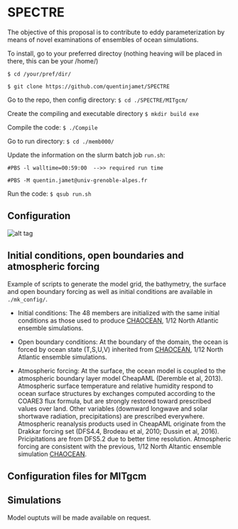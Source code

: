 # SPECTRE


The objective of this proposal is to contribute to eddy parameterization by means of novel examinations of ensembles of ocean simulations.

To install, go to your preferred directoy (nothing heaving will be placed in there, this can be your /home/)

```$ cd /your/pref/dir/```

```$ git clone https://github.com/quentinjamet/SPECTRE ```

Go to the repo, then config directory:
```$ cd ./SPECTRE/MITgcm/```

Create the compiling and executable directory
```$ mkdir build exe```

Compile the code:
```$ ./Compile```

Go to run directory:
```$ cd ./memb000/```

Update the information on the slurm batch job ```run.sh```:

```#PBS -l walltime=00:59:00  -->> required run time```

```#PBS -M quentin.jamet@univ-grenoble-alpes.fr```

Run the code:
```$ qsub run.sh```

## Configuration

![alt tag](files/bathy_chao50_GEBCO_update1.png)

## Initial conditions, open boundaries and atmospheric forcing
Example of scripts to generate the model grid, the bathymetry, the surface and open boundary forcing as well as initial conditions are available in ```./mk_config/```.

- Initial conditions: The 48 members are initialized with the same initial conditions as those used to produce [CHAOCEAN](https://github.com/quentinjamet/chaocean), 1/12 North Atlantic ensemble simulations.

- Open boundary conditions: At the boundary of the domain, the ocean is forced by ocean state (T,S,U,V) inherited from [CHAOCEAN](https://github.com/quentinjamet/chaocean), 1/12 North Atlantic ensemble simulations.

- Atmospheric forcing: At the surface, the ocean model is coupled to the atmospheric boundary layer model CheapAML (Deremble et al, 2013). Atmospheric surface temperature and relative humidity respond to ocean surface structures by exchanges computed according to the COARE3 flux formula, but are strongly restored toward prescribed values over land. Other variables (downward longwave and solar shortwave radiation, precipitations) are prescribed everywhere. Atmospheric reanalysis products used in CheapAML originate from the Drakkar forcing set (DFS4.4, Brodeau et al, 2010; Dussin et al, 2016). Pricipitations are from DFS5.2 due to better time resolution. Atmospheric forcing are consistent with the previous, 1/12 North Altantic ensemble simulation [CHAOCEAN](https://github.com/quentinjamet/chaocean).


## Configuration files for MITgcm


## Simulations
Model ouptuts will be made available on request.

